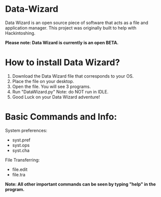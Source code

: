 # Data-Wizard
Data Wizard is an open source piece of software that acts as a file and application manager. This project was originally built to help with Hackintoshing.

**Please note: Data Wizard is currently is an open BETA.**

# How to install Data Wizard?
1. Download the Data Wizard file that corresponds to your OS.
2. Place the file on your desktop.
3. Open the file. You will see 3 programs.
4. Run "DataWizard.py" Note: do NOT run in IDLE.
5. Good Luck on your Data Wizard adventure!

# Basic Commands and Info:
System preferences:
- syst.pref
- syst.ops
- syst.cha

File Transferring:
- file.edit
- file.tra

**Note: All other important commands can be seen by typing "help" in the program.**

